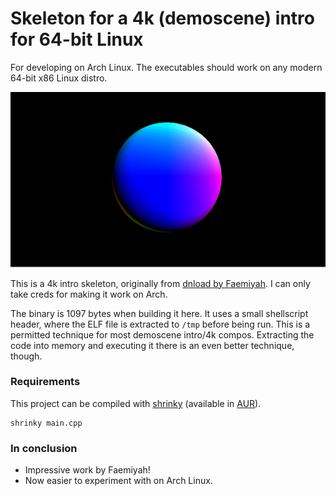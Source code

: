 # Skeleton for a 4k (demoscene) intro for 64-bit Linux

For developing on Arch Linux. The executables should work on any modern 64-bit x86 Linux distro.

![shrinky-intro](shrinky-intro.gif)

This is a 4k intro skeleton, originally from [dnload by Faemiyah](http://faemiyah.fi/demoscene/dnload). I can only take creds for making it work on Arch.

The binary is 1097 bytes when building it here. It uses a small shellscript header, where the ELF file is extracted to `/tmp` before being run. This is a permitted technique for most demoscene intro/4k compos. Extracting the code into memory and executing it there is an even better technique, though.

### Requirements

This project can be compiled with [shrinky](https://github.com/xyproto/shrinky) (available in [AUR](https://aur.archlinux.org/packages/shrinky/)).

    shrinky main.cpp

### In conclusion

* Impressive work by Faemiyah!
* Now easier to experiment with on Arch Linux.
